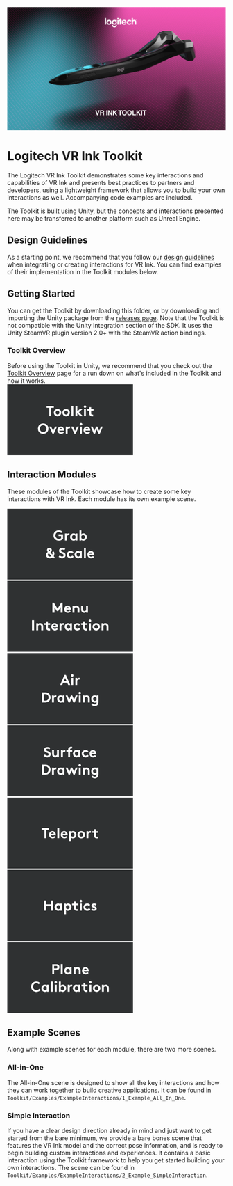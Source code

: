 <img src="../../Documentation/Images/Toolkit/VRInkToolkitBanner.jpg" alt="Logitech VR Ink">

# Logitech VR Ink Toolkit
The Logitech VR Ink Toolkit demonstrates some key interactions and capabilities of VR Ink and presents best practices to partners and developers, using a lightweight framework that allows you to build your own interactions as well. Accompanying code examples are included.

The Toolkit is built using Unity, but the concepts and interactions presented here may be transferred to another platform such as Unreal Engine.

## Design Guidelines
As a starting point, we recommend that you follow our [design guidelines](../../Documentation/DesignGuidelines) when integrating or creating interactions for VR Ink. You can find examples of their implementation in the Toolkit modules below.

## Getting Started
You can get the Toolkit by downloading this folder, or by downloading and importing the Unity package from the [releases page](https://github.com/Logitech/labs_vr_stylus_sdk/releases). Note that the Toolkit is not compatible with the Unity Integration section of the SDK. It uses the Unity SteamVR plugin version 2.0+ with the SteamVR action bindings.

### Toolkit Overview

Before using the Toolkit in Unity, we recommend that you check out the [Toolkit Overview](../../Documentation/Toolkit/ToolkitOverview.md) page for a run down on what's included in the Toolkit and how it works.
<br>
[<img src="../../Documentation/Images/Toolkit/ToolkitOverview.png" width="290" alt="Toolkit Overview">](../../Documentation/Toolkit/ToolkitOverview.md)
## Interaction Modules
These modules of the Toolkit showcase how to create some key interactions with VR Ink. Each module has its own example scene.

[<img src="../../Documentation/Images/Toolkit/Grab&Scale.png" width="290" alt="Toolkit">](../../Documentation/Toolkit/Grab&Scale.md)
[<img src="../../Documentation/Images/Toolkit/MenuInteraction.png" width="290" alt="Toolkit">](../../Documentation/Toolkit/MenuInteraction.md)
[<img src="../../Documentation/Images/Toolkit/AirDrawing.png" width="290" alt="Toolkit">](../../Documentation/Toolkit/AirDrawing.md)
[<img src="../../Documentation/Images/Toolkit/SurfaceDrawing.png" width="290" alt="Toolkit">](../../Documentation/Toolkit/SurfaceDrawing.md)
[<img src="../../Documentation/Images/Toolkit/Teleport.png" width="290" alt="Toolkit">](../../Documentation/Toolkit/Teleport.md)
[<img src="../../Documentation/Images/Toolkit/Haptics.png" width="290" alt="Toolkit">](../../Documentation/Toolkit/Haptics.md)
[<img src="../../Documentation/Images/Toolkit/PlaneCalibration.png" width="290" alt="Toolkit">](../../Documentation/Toolkit/PlaneCalibration.md)

## Example Scenes
Along with example scenes for each module, there are two more scenes.

### All-in-One
The All-in-One scene is designed to show all the key interactions and how they can work together to build creative applications. It can be found in `Toolkit/Examples/ExampleInteractions/1_Example_All_In_One`.

### Simple Interaction
If you have a clear design direction already in mind and just want to get started from the bare minimum, we provide a bare bones scene that features the VR Ink model and the correct pose information, and is ready to begin building custom interactions and experiences. It contains a basic interaction using the Toolkit framework to help you get started building your own interactions. The scene can be found in `Toolkit/Examples/ExampleInteractions/2_Example_SimpleInteraction`.
